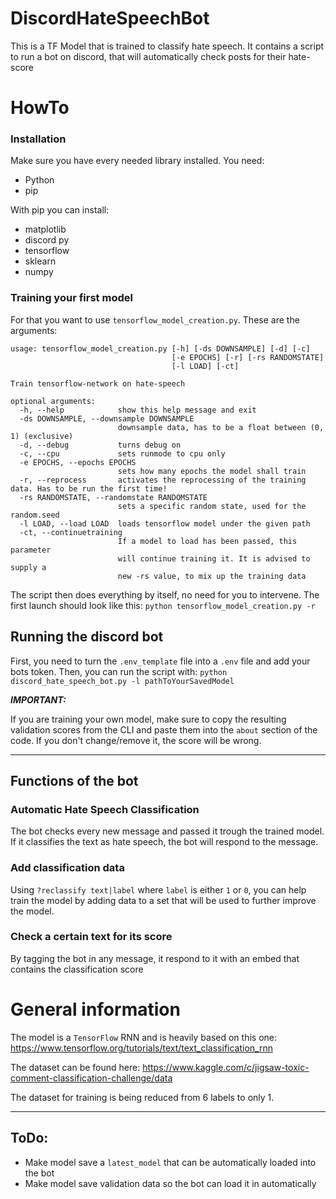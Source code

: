 # DiscordHateSpeechBot
This is a TF Model that is trained to classify hate speech. It contains a script to run a bot on discord, that will automatically check posts for their hate-score

# HowTo

### Installation

Make sure you have every needed library installed. You need:
- Python
- pip

With pip you can install:

- matplotlib
- discord py
- tensorflow
- sklearn
- numpy

### Training your first model

For that you want to use `tensorflow_model_creation.py`. These are the arguments:
```
usage: tensorflow_model_creation.py [-h] [-ds DOWNSAMPLE] [-d] [-c]
                                    [-e EPOCHS] [-r] [-rs RANDOMSTATE]
                                    [-l LOAD] [-ct]

Train tensorflow-network on hate-speech

optional arguments:
  -h, --help            show this help message and exit
  -ds DOWNSAMPLE, --downsample DOWNSAMPLE
                        downsample data, has to be a float between (0, 1) (exclusive)
  -d, --debug           turns debug on
  -c, --cpu             sets runmode to cpu only
  -e EPOCHS, --epochs EPOCHS
                        sets how many epochs the model shall train
  -r, --reprocess       activates the reprocessing of the training data. Has to be run the first time!
  -rs RANDOMSTATE, --randomstate RANDOMSTATE
                        sets a specific random state, used for the random.seed
  -l LOAD, --load LOAD  loads tensorflow model under the given path
  -ct, --continuetraining
                        If a model to load has been passed, this parameter
                        will continue training it. It is advised to supply a
                        new -rs value, to mix up the training data
```

The script then does everything by itself, no need for you to intervene. The first launch should look like this:
`python tensorflow_model_creation.py -r`


## Running the discord bot

First, you need to turn the `.env_template` file into a `.env` file and add your bots token.
Then, you can run the script with: `python discord_hate_speech_bot.py -l pathToYourSavedModel`

***IMPORTANT:***

If you are training your own model, make sure to copy the resulting validation scores from the CLI and paste them into the `about` section of the code. If you don't change/remove it, the score will be wrong. 

<hr>

## Functions of the bot

### Automatic Hate Speech Classification

The bot checks every new message and passed it trough the trained model. If it classifies the text as hate speech, the bot will respond to the message.

### Add classification data

Using `?reclassify text|label` where `label` is either `1` or `0`, you can help train the model by adding data to a set that will be used to further improve the model.

### Check a certain text for its score

By tagging the bot in any message, it respond to it with an embed that contains the classification score

# General information

The model is a `TensorFlow` RNN and is heavily based on this one:
https://www.tensorflow.org/tutorials/text/text_classification_rnn

The dataset can be found here: 
https://www.kaggle.com/c/jigsaw-toxic-comment-classification-challenge/data

The dataset for training is being reduced from 6 labels to only 1.

<hr>

## ToDo:

- Make model save a `latest_model` that can be automatically loaded into the bot
- Make model save validation data so the bot can load it in automatically
